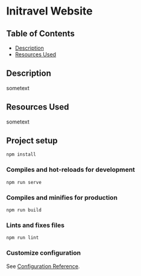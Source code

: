 # **Initravel Website**

## Table of Contents
- [ Description ](#)
- [ Resources Used ](#usage)

<a name="desc"></a>
## Description

sometext

<a name="usage"></a>
## Resources Used

sometext
## Project setup
```
npm install
```

### Compiles and hot-reloads for development
```
npm run serve
```

### Compiles and minifies for production
```
npm run build
```

### Lints and fixes files
```
npm run lint
```

### Customize configuration
See [Configuration Reference](https://cli.vuejs.org/config/).
